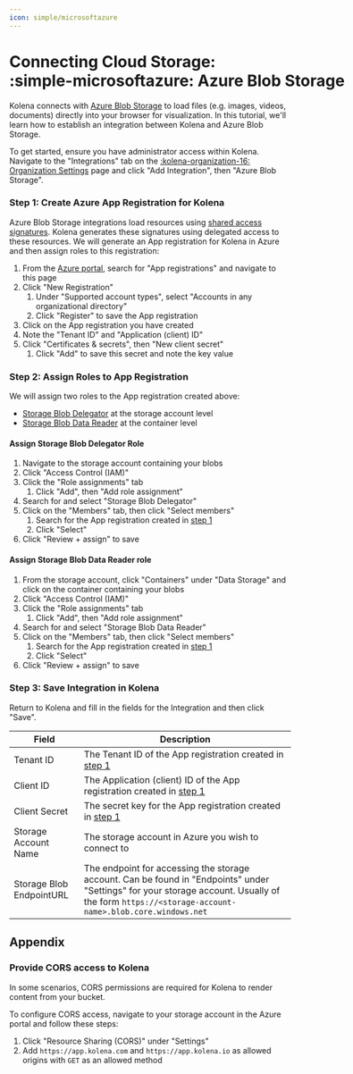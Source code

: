 ```yaml
---
icon: simple/microsoftazure
---
```


# Connecting Cloud Storage: <nobr>:simple-microsoftazure: Azure Blob Storage</nobr>

Kolena connects with [Azure Blob Storage](https://azure.microsoft.com/en-ca/products/storage/blobs)
to load files (e.g. images, videos, documents) directly into your browser for visualization.
In this tutorial, we'll learn how to establish an integration between Kolena and
Azure Blob Storage.

To get started, ensure you have administrator access within Kolena.
Navigate to the "Integrations" tab on the [:kolena-organization-16: Organization Settings](https://app.kolena.com/redirect/organization?tab=integrations)
page and click "Add Integration", then "Azure Blob Storage".

### Step 1: Create Azure App Registration for Kolena

Azure Blob Storage integrations load resources using [shared access signatures](https://learn.microsoft.com/en-us/azure/storage/common/storage-sas-overview).
Kolena generates these signatures using delegated access to these resources.
We will generate an App registration for Kolena in Azure and then assign roles to this registration:

1. From the [Azure portal](https://portal.azure.com/#home), search for "App registrations" and navigate to this page
1. Click "New Registration"
    1. Under "Supported account types", select "Accounts in any organizational directory"
    1. Click "Register" to save the App registration
1. Click on the App registration you have created
1. Note the "Tenant ID" and "Application (client) ID"
1. Click "Certificates & secrets", then "New client secret"
    1. Click "Add" to save this secret and note the key value

### Step 2: Assign Roles to App Registration

We will assign two roles to the App registration created above:

- [Storage Blob Delegator](https://learn.microsoft.com/en-us/azure/role-based-access-control/built-in-roles#storage-blob-delegator)
  at the storage account level
- [Storage Blob Data Reader](https://learn.microsoft.com/en-us/azure/role-based-access-control/built-in-roles#storage-blob-data-reader)
  at the container level

#### Assign Storage Blob Delegator Role

1. Navigate to the storage account containing your blobs
1. Click "Access Control (IAM)"
1. Click the "Role assignments" tab
    1. Click "Add", then "Add role assignment"
1. Search for and select "Storage Blob Delegator"
1. Click on the "Members" tab, then click "Select members"
    1. Search for the App registration created in [step 1](#step-1-create-azure-app-registration-for-kolena)
    1. Click "Select"
1. Click "Review + assign" to save

#### Assign Storage Blob Data Reader role

1. From the storage account, click "Containers" under "Data Storage" and click on the container containing your blobs
1. Click "Access Control (IAM)"
1. Click the "Role assignments" tab
    1. Click "Add", then "Add role assignment"
1. Search for and select "Storage Blob Data Reader"
1. Click on the "Members" tab, then click "Select members"
    1. Search for the App registration created in [step 1](#step-1-create-azure-app-registration-for-kolena)
    1. Click "Select"
1. Click "Review + assign" to save

### Step 3: Save Integration in Kolena

Return to Kolena and fill in the fields for the Integration and then click "Save".

| Field                    | Description                                                                                                                                                                                       |
| ------------------------ | ------------------------------------------------------------------------------------------------------------------------------------------------------------------------------------------------- |
| Tenant ID                | The Tenant ID of the App registration created in [step 1](#step-1-create-azure-app-registration-for-kolena)                                                                                       |
| Client ID                | The Application (client) ID of the App registration created in [step 1](#step-1-create-azure-app-registration-for-kolena)                                                                         |
| Client Secret            | The secret key for the App registration created in [step 1](#step-1-create-azure-app-registration-for-kolena)                                                                                     |
| Storage Account Name     | The storage account in Azure you wish to connect to                                                                                                                                               |
| Storage Blob EndpointURL | The endpoint for accessing the storage account. Can be found in "Endpoints" under "Settings" for your storage account. Usually of the form `https://<storage-account-name>.blob.core.windows.net` |

## Appendix

### Provide CORS access to Kolena

In some scenarios, CORS permissions are required for Kolena to render content from your bucket.

To configure CORS access, navigate to your storage account in the Azure portal and follow these steps:

1. Click "Resource Sharing (CORS)" under "Settings"
1. Add `https://app.kolena.com` and `https://app.kolena.io` as allowed origins with `GET` as an allowed method
